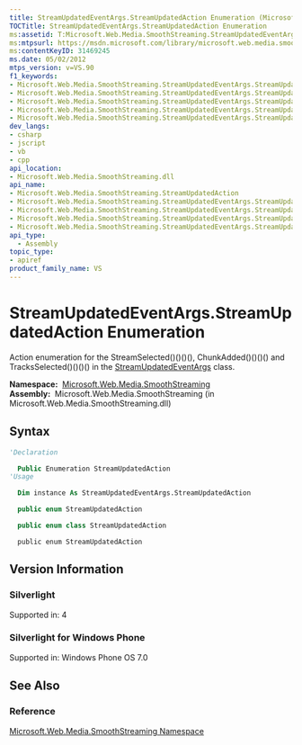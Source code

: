 ```yaml
---
title: StreamUpdatedEventArgs.StreamUpdatedAction Enumeration (Microsoft.Web.Media.SmoothStreaming)
TOCTitle: StreamUpdatedEventArgs.StreamUpdatedAction Enumeration
ms:assetid: T:Microsoft.Web.Media.SmoothStreaming.StreamUpdatedEventArgs.StreamUpdatedAction
ms:mtpsurl: https://msdn.microsoft.com/library/microsoft.web.media.smoothstreaming.streamupdatedeventargs.streamupdatedaction(v=VS.90)
ms:contentKeyID: 31469245
ms.date: 05/02/2012
mtps_version: v=VS.90
f1_keywords:
- Microsoft.Web.Media.SmoothStreaming.StreamUpdatedEventArgs.StreamUpdatedAction
- Microsoft.Web.Media.SmoothStreaming.StreamUpdatedEventArgs.StreamUpdatedAction.ChunkAdded
- Microsoft.Web.Media.SmoothStreaming.StreamUpdatedEventArgs.StreamUpdatedAction.ChunkRemoved
- Microsoft.Web.Media.SmoothStreaming.StreamUpdatedEventArgs.StreamUpdatedAction.StreamDeselected
- Microsoft.Web.Media.SmoothStreaming.StreamUpdatedEventArgs.StreamUpdatedAction.StreamSelected
dev_langs:
- csharp
- jscript
- vb
- cpp
api_location:
- Microsoft.Web.Media.SmoothStreaming.dll
api_name:
- Microsoft.Web.Media.SmoothStreaming.StreamUpdatedAction
- Microsoft.Web.Media.SmoothStreaming.StreamUpdatedEventArgs.StreamUpdatedAction.ChunkAdded
- Microsoft.Web.Media.SmoothStreaming.StreamUpdatedEventArgs.StreamUpdatedAction.StreamSelected
- Microsoft.Web.Media.SmoothStreaming.StreamUpdatedEventArgs.StreamUpdatedAction.ChunkRemoved
- Microsoft.Web.Media.SmoothStreaming.StreamUpdatedEventArgs.StreamUpdatedAction.StreamDeselected
api_type:
  - Assembly
topic_type:
- apiref
product_family_name: VS
---
```


# StreamUpdatedEventArgs.StreamUpdatedAction Enumeration

Action enumeration for the StreamSelected()()()(), ChunkAdded()()()() and TracksSelected()()()() in the [StreamUpdatedEventArgs](streamupdatedeventargs-class-microsoft-web-media-smoothstreaming_1.md) class.

**Namespace:**  [Microsoft.Web.Media.SmoothStreaming](microsoft-web-media-smoothstreaming-namespace_1.md)  
**Assembly:**  Microsoft.Web.Media.SmoothStreaming (in Microsoft.Web.Media.SmoothStreaming.dll)

## Syntax

```vb
'Declaration

  Public Enumeration StreamUpdatedAction
'Usage

  Dim instance As StreamUpdatedEventArgs.StreamUpdatedAction
```

```csharp
  public enum StreamUpdatedAction
```

```cpp
  public enum class StreamUpdatedAction
```

```jscript
  public enum StreamUpdatedAction
```

## Version Information

### Silverlight

Supported in: 4  

### Silverlight for Windows Phone

Supported in: Windows Phone OS 7.0  

## See Also

### Reference

[Microsoft.Web.Media.SmoothStreaming Namespace](microsoft-web-media-smoothstreaming-namespace_1.md)
